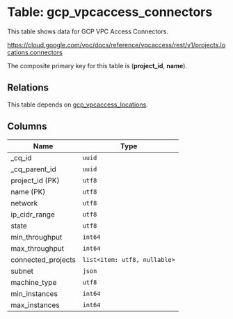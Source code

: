 # Table: gcp_vpcaccess_connectors

This table shows data for GCP VPC Access Connectors.

https://cloud.google.com/vpc/docs/reference/vpcaccess/rest/v1/projects.locations.connectors

The composite primary key for this table is (**project_id**, **name**).

## Relations

This table depends on [gcp_vpcaccess_locations](gcp_vpcaccess_locations.md).

## Columns

| Name          | Type          |
| ------------- | ------------- |
|_cq_id|`uuid`|
|_cq_parent_id|`uuid`|
|project_id (PK)|`utf8`|
|name (PK)|`utf8`|
|network|`utf8`|
|ip_cidr_range|`utf8`|
|state|`utf8`|
|min_throughput|`int64`|
|max_throughput|`int64`|
|connected_projects|`list<item: utf8, nullable>`|
|subnet|`json`|
|machine_type|`utf8`|
|min_instances|`int64`|
|max_instances|`int64`|